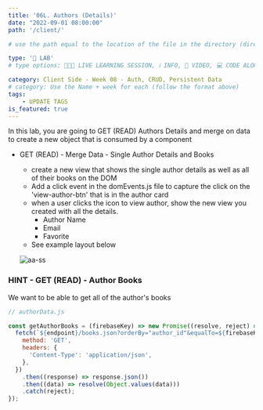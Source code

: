 ```yaml
---
title: '06L. Authors (Details)'
date: "2022-09-01 08:00:00"
path: '/client/'

# use the path equal to the location of the file in the directory (directory structure)

type: '🥼 LAB'
# type options: 👩🏽‍🏫 LIVE LEARNING SESSION, ℹ️ INFO, 🎥 VIDEO, 💻 CODE ALONG, 🥼 LAB, ↩️ REVIEW/NOTES, 👥 GROUP LEARNING, 👷🏼‍♂️ GROUP PROJECT, 🧠 ASSESSMENT, 📝 ASSIGNMENT

category: Client Side - Week 08 - Auth, CRUD, Persistent Data
# category: Use the Name + week for each (follow the format above)
tags: 
    - UPDATE TAGS
is_featured: true
---
```

In this lab, you are going to GET (READ) Authors Details and merge on data to create a new object that is consumed by a component

- GET (READ) - Merge Data - Single Author Details and Books
  - create a new view that shows the single author details as well as all of their books on the DOM
  - Add a click event in the domEvents.js file to capture the click on the 'view-author-btn' that is in the author card
  - when a user clicks the icon to view author, show the new view you created with all the details.
    - Author Name
    - Email
    - Favorite
  - See example layout below

  ![aa-ss](https://user-images.githubusercontent.com/29741570/191143238-f5fd8102-5562-4292-8fd3-1fabfe648cfe.png)

### HINT - **GET (READ) - Author Books**
We want to be able to get all of the author's books

```js
// authorData.js

const getAuthorBooks = (firebaseKey) => new Promise((resolve, reject) => {
  fetch(`${endpoint}/books.json?orderBy="author_id"&equalTo=${firebaseKey}`, {
    method: 'GET',
    headers: {
      'Content-Type': 'application/json',
    },
  })
    .then((response) => response.json())
    .then((data) => resolve(Object.values(data)))
    .catch(reject);
});
```
